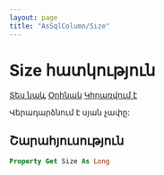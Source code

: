 ```yaml
---
layout: page
title: "AsSqlColumn/Size"
---
```



# Size հատկություն

[Տես նաև](../AsSqlColumn.md) [Օրինակ](../../Examples/AsSqlColumn.md) [Կիրառվում է](../AsSqlColumn.md)

Վերադարձնում է սյան չափը:

## Շարահյուսություն

``` vb
Property Get Size As Long
```